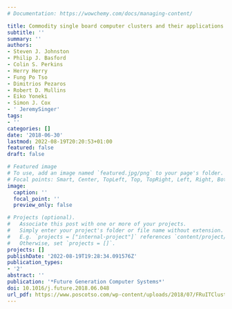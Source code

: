 ```yaml
---
# Documentation: https://wowchemy.com/docs/managing-content/

title: Commodity single board computer clusters and their applications
subtitle: ''
summary: ''
authors:
- Steven J. Johnston
- Philip J. Basford
- Colin S. Perkins
- Herry Herry
- Fung Po Tso
- Dimitrios Pezaros
- Robert D. Mullins
- Eiko Yoneki
- Simon J. Cox
- ' JeremySinger'
tags:
- ''
categories: []
date: '2018-06-30'
lastmod: 2022-08-19T20:20:53+01:00
featured: false
draft: false

# Featured image
# To use, add an image named `featured.jpg/png` to your page's folder.
# Focal points: Smart, Center, TopLeft, Top, TopRight, Left, Right, BottomLeft, Bottom, BottomRight.
image:
  caption: ''
  focal_point: ''
  preview_only: false

# Projects (optional).
#   Associate this post with one or more of your projects.
#   Simply enter your project's folder or file name without extension.
#   E.g. `projects = ["internal-project"]` references `content/project/deep-learning/index.md`.
#   Otherwise, set `projects = []`.
projects: []
publishDate: '2022-08-19T19:28:34.091576Z'
publication_types:
- '2'
abstract: ''
publication: '*Future Generation Computer Systems*'
doi: 10.1016/j.future.2018.06.048
url_pdf: https://www.poscotso.com/wp-content/uploads/2018/07/FRuITClusterStateOfTheArt.pdf
---
```

